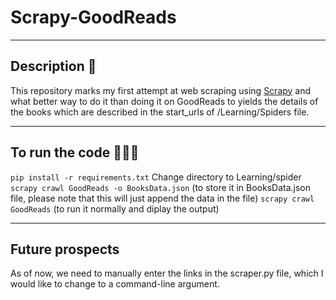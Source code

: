 # Scrapy-GoodReads

---

## Description 📝

This repository marks my first attempt at web scraping using [Scrapy](https://scrapy.org/) and what better way
to do it than doing it on GoodReads to yields the details of the books which are described in the start_urls of
/Learning/Spiders file.

---

## To run the code 👨🏽‍💻

`pip install -r requirements.txt`
Change directory to Learning/spider
`scrapy crawl GoodReads -o BooksData.json`
(to store it in BooksData.json file, please note that this will just append the data in the file)
`scrapy crawl GoodReads`
(to run it normally and diplay the output)

---

## Future prospects

As of now, we need to manually enter the links in the scraper.py file, which I would like to change to a command-line
argument.
